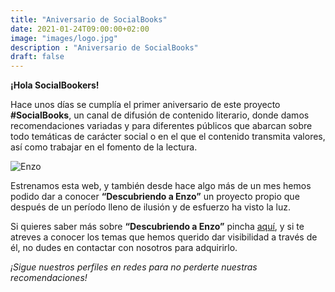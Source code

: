 ```yaml
---
title: "Aniversario de SocialBooks"
date: 2021-01-24T09:00:00+02:00
image: "images/logo.jpg"
description : "Aniversario de SocialBooks"
draft: false
---
```


**¡Hola SocialBookers!**

Hace unos días se cumplía el primer aniversario de este proyecto **#SocialBooks**, un canal de difusión de contenido literario, donde damos recomendaciones variadas y para diferentes públicos que abarcan sobre todo temáticas de carácter social o en el que el contenido transmita valores, así como trabajar en el fomento de la lectura.

![Enzo](/images/libros.jpg)

Estrenamos esta web, y también desde hace algo más de un mes hemos podido dar a conocer **“Descubriendo a Enzo”** un proyecto propio que después de un período lleno de ilusión y de esfuerzo ha visto la luz.

Si quieres saber más sobre **“Descubriendo a Enzo”** pincha [aquí](/books/enzo/), y si te atreves a conocer los temas que hemos querido dar visibilidad a través de él, no dudes en contactar con nosotros
para adquirirlo.

*¡Sigue nuestros perfiles en redes para no perderte nuestras recomendaciones!*